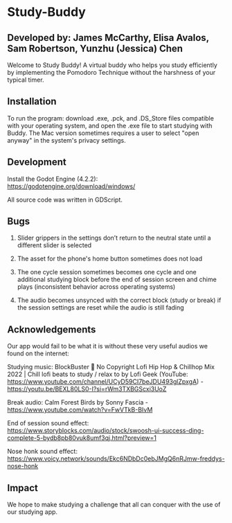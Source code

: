 # Study-Buddy
## Developed by: James McCarthy, Elisa Avalos, Sam Robertson, Yunzhu (Jessica) Chen

Welcome to Study Buddy! A virtual buddy who helps you study efficiently by implementing the Pomodoro Technique without the harshness of your typical timer.

## Installation
To run the program: download .exe, .pck, and .DS_Store files compatible with your operating system, and open the .exe file to start studying with Buddy. The Mac version sometimes requires a user to select "open anyway" in the system's privacy settings.

## Development
Install the Godot Engine (4.2.2): https://godotengine.org/download/windows/

All source code was written in GDScript.

## Bugs 
1. Slider grippers in the settings don’t return to the neutral state until a different slider is selected

2. The asset for the phone's home button sometimes does not load

3. The one cycle session sometimes becomes one cycle and one additional studying block before the end of session screen and chime plays (inconsistent behavior across operating systems)

4. The audio becomes unsynced with the correct block (study or break) if the session settings are reset while the audio is still fading


## Acknowledgements
Our app would fail to be what it is without these very useful audios we found on the internet:


Studying music: BlockBuster 🎥 No Copyright Lofi Hip Hop & Chillhop Mix 2022 | Chill lofi beats to study / relax to by Lofi Geek (YouTube: https://www.youtube.com/channel/UCyD59CI7beJDU493glZpxgA) - https://youtu.be/BEXL80LS0-I?si=rWm3TXBGScxi3UoZ

Break audio: Calm Forest Birds by Sonny Fascia - https://www.youtube.com/watch?v=FwVTkB-BIvM

End of session sound effect: https://www.storyblocks.com/audio/stock/swoosh-ui-success-ding-complete-5-bydb8pb80vuk8umf3qj.html?preview=1 

Nose honk sound effect: https://www.voicy.network/sounds/Ekc6NDbDc0ebJMgQ6nRJmw-freddys-nose-honk

## Impact
We hope to make studying a challenge that all can conquer with the use of our studying app. 
